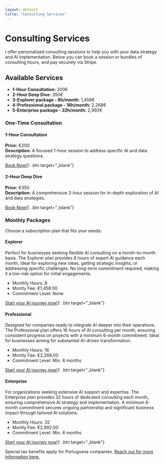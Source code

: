 ```yaml
---
layout: default
title: "Consulting Services"
---
```


# Consulting Services

I offer personalized consulting sessions to help you with your data strategy and AI implementation. Below you can book a session or bundles of consulting hours, and pay securely via Stripe.

## Available Services

- **1-Hour Consultation:** 200€
- **2-Hour Deep Dive:** 350€
- **3-Explorer package - 8h/month:** 1,458€
- **4-Professional package - 16h/month:** 2,268€
- **5-Enterprise package - 32h/month:** 2,992€


### One-Time Consultation

#### 1-Hour Consultation
**Price:** €200  
**Description:** A focused 1-hour session to address specific AI and data strategy questions.

[Book Now!](https://calendar.app.google/RuuhBDEV7yJwnBvW8){: .btn target="_blank"}

#### 2-Hour Deep Dive
**Price:** €350  
**Description:** A comprehensive 2-hour session for in-depth exploration of AI and data strategies.

[Book Now!](https://calendar.app.google/t8dZKS8YrLvta2qi6){: .btn target="_blank"}


### Monthly Packages

Choose a subscription plan that fits your needs:

#### Explorer
Perfect for businesses seeking flexible AI consulting on a month-to-month basis. The Explorer plan provides 8 hours of expert AI guidance each month, ideal for exploring new ideas, getting strategic insights, or addressing specific challenges. No long-term commitment required, making it a low-risk option for initial engagements.
- Monthly Hours: 8
- Montly Fee: €1,458.00
- Commitment Level: None
  
[Start your AI journey now!](https://buy.stripe.com/bIY5okdMOcTsgA83ch){: .btn target="_blank"}

#### Professional
Designed for companies ready to integrate AI deeper into their operations. The Professional plan offers 16 hours of AI consulting per month, ensuring consistent progress on projects with a minimum 6-month commitment. Ideal for businesses aiming for substantial AI-driven transformation.
- Monthly Hours: 16
- Montly Fee: €2,268.00
- Commitment Level: Min. 6 months

[Start your AI journey now!](https://buy.stripe.com/5kA8AwcIKbPo5VueV0){: .btn target="_blank"}


#### Enterprise
For organizations seeking extensive AI support and expertise. The Enterprise plan provides 32 hours of dedicated consulting each month, ensuring comprehensive AI strategy and implementation. A minimum 6-month commitment secures ongoing partnership and significant business impact through tailored AI solutions.
- Monthly Hours: 32
- Montly Fee: €2,992.00
- Commitment Level: Min. 6 months

[Start your AI journey now!](https://buy.stripe.com/00gcQM8su8Dc6Zy8wD){: .btn target="_blank"}

Special tax benefits apply for Portuguese companies. 
[Reach out for more information here.](contact.md)